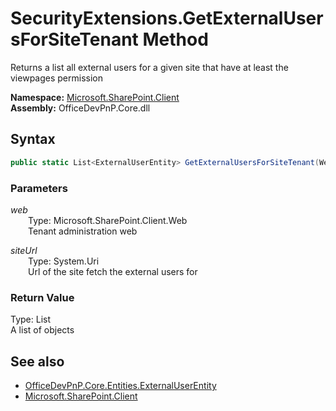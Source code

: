 # SecurityExtensions.GetExternalUsersForSiteTenant Method  
Returns a list all external users for a given site that have at least the viewpages permission  

**Namespace:** [Microsoft.SharePoint.Client](Microsoft.SharePoint.Client.md)  
**Assembly:** OfficeDevPnP.Core.dll  
## Syntax
```C#
public static List<ExternalUserEntity> GetExternalUsersForSiteTenant(Web web, Uri siteUrl)
```
### Parameters
*web*  
&emsp;&emsp;Type: Microsoft.SharePoint.Client.Web  
&emsp;&emsp;Tenant administration web  

*siteUrl*  
&emsp;&emsp;Type: System.Uri  
&emsp;&emsp;Url of the site fetch the external users for  

### Return Value
Type: List<ExternalUserEntity>  
A list of  objects

## See also
- [OfficeDevPnP.Core.Entities.ExternalUserEntity](OfficeDevPnP.Core.Entities.ExternalUserEntity.md)
- [Microsoft.SharePoint.Client](Microsoft.SharePoint.Client.md)
